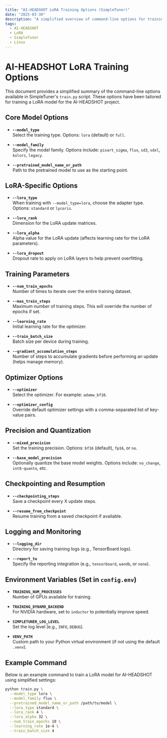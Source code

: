 ```yaml
---
title: "AI-HEADSHOT LoRA Training Options (SimpleTuner)"
date: "2025-03-30"
description: "A simplified overview of command-line options for training a LoRA model for the AI-HEADSHOT project using SimpleTuner."
tags:
  - AI-HEADSHOT
  - LoRA
  - SimpleTuner
  - Linux
---
```


# AI-HEADSHOT LoRA Training Options

This document provides a simplified summary of the command-line options available in SimpleTuner's `train.py` script. These options have been tailored for training a LoRA model for the AI-HEADSHOT project.

## Core Model Options

- **`--model_type`**  
  Select the training type. Options: `lora` (default) or `full`.

- **`--model_family`**  
  Specify the model family. Options include: `pixart_sigma`, `flux`, `sd3`, `sdxl`, `kolors`, `legacy`.

- **`--pretrained_model_name_or_path`**  
  Path to the pretrained model to use as the starting point.

## LoRA-Specific Options

- **`--lora_type`**  
  When training with `--model_type=lora`, choose the adapter type. Options: `standard` or `lycoris`.

- **`--lora_rank`**  
  Dimension for the LoRA update matrices.

- **`--lora_alpha`**  
  Alpha value for the LoRA update (affects learning rate for the LoRA parameters).

- **`--lora_dropout`**  
  Dropout rate to apply on LoRA layers to help prevent overfitting.

## Training Parameters

- **`--num_train_epochs`**  
  Number of times to iterate over the entire training dataset.

- **`--max_train_steps`**  
  Maximum number of training steps. This will override the number of epochs if set.

- **`--learning_rate`**  
  Initial learning rate for the optimizer.

- **`--train_batch_size`**  
  Batch size per device during training.

- **`--gradient_accumulation_steps`**  
  Number of steps to accumulate gradients before performing an update (helps manage memory).

## Optimizer Options

- **`--optimizer`**  
  Select the optimizer. For example: `adamw_bf16`.

- **`--optimizer_config`**  
  Override default optimizer settings with a comma-separated list of key-value pairs.

## Precision and Quantization

- **`--mixed_precision`**  
  Set the training precision. Options: `bf16` (default), `fp16`, or `no`.

- **`--base_model_precision`**  
  Optionally quantize the base model weights. Options include: `no_change`, `int8-quanto`, etc.

## Checkpointing and Resumption

- **`--checkpointing_steps`**  
  Save a checkpoint every X update steps.

- **`--resume_from_checkpoint`**  
  Resume training from a saved checkpoint if available.

## Logging and Monitoring

- **`--logging_dir`**  
  Directory for saving training logs (e.g., TensorBoard logs).

- **`--report_to`**  
  Specify the reporting integration (e.g., `tensorboard`, `wandb`, or `none`).

## Environment Variables (Set in `config.env`)

- **`TRAINING_NUM_PROCESSES`**  
  Number of GPUs available for training.

- **`TRAINING_DYNAMO_BACKEND`**  
  For NVIDIA hardware, set to `inductor` to potentially improve speed.

- **`SIMPLETUNER_LOG_LEVEL`**  
  Set the log level (e.g., `INFO`, `DEBUG`).

- **`VENV_PATH`**  
  Custom path to your Python virtual environment (if not using the default `.venv`).

## Example Command

Below is an example command to train a LoRA model for AI-HEADSHOT using simplified settings:

```bash
python train.py \
  --model_type lora \
  --model_family flux \
  --pretrained_model_name_or_path /path/to/model \
  --lora_type standard \
  --lora_rank 4 \
  --lora_alpha 32 \
  --num_train_epochs 10 \
  --learning_rate 1e-4 \
  --train_batch_size 4
